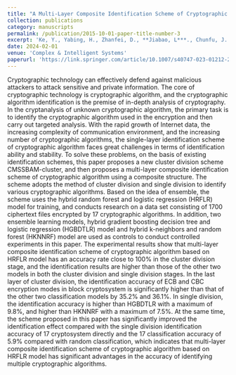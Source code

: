 ```yaml
---
title: "A Multi-Layer Composite Identification Scheme of Cryptographic Algorithm Based on Hybrid Random Forest and Logistic Regression Model"
collection: publications
category: manuscripts
permalink: /publication/2015-10-01-paper-title-number-3
excerpt: 'Ke, Y., Yabing, H., Zhanfei, D., **Jiabao, L***., Chunfu, J.'
date: 2024-02-01
venue: 'Complex & Intelligent Systems'
paperurl: 'https://link.springer.com/article/10.1007/s40747-023-01212-2'
---
```


Cryptographic technology can effectively defend against malicious attackers to attack sensitive and private information. The core of cryptographic technology is cryptographic algorithm, and the cryptographic algorithm identification is the premise of in-depth analysis of cryptography. In the cryptanalysis of unknown cryptographic algorithm, the primary task is to identify the cryptographic algorithm used in the encryption and then carry out targeted analysis. With the rapid growth of Internet data, the increasing complexity of communication environment, and the increasing number of cryptographic algorithms, the single-layer identification scheme of cryptographic algorithm faces great challenges in terms of identification ability and stability. To solve these problems, on the basis of existing identification schemes, this paper proposes a new cluster division scheme CMSSBAM-cluster, and then proposes a multi-layer composite identification scheme of cryptographic algorithm using a composite structure. The scheme adopts the method of cluster division and single division to identify various cryptographic algorithms. Based on the idea of ensemble, the scheme uses the hybrid random forest and logistic regression (HRFLR) model for training, and conducts research on a data set consisting of 1700 ciphertext files encrypted by 17 cryptographic algorithms. In addition, two ensemble learning models, hybrid gradient boosting decision tree and logistic regression (HGBDTLR) model and hybrid k-neighbors and random forest (HKNNRF) model are used as controls to conduct controlled experiments in this paper. The experimental results show that multi-layer composite identification scheme of cryptographic algorithm based on HRFLR model has an accuracy rate close to 100% in the cluster division stage, and the identification results are higher than those of the other two models in both the cluster division and single division stages. In the last layer of cluster division, the identification accuracy of ECB and CBC encryption modes in block cryptosystem is significantly higher than that of the other two classification models by 35.2% and 36.1%. In single division, the identification accuracy is higher than HGBDTLR with a maximum of 9.8%, and higher than HKNNRF with a maximum of 7.5%. At the same time, the scheme proposed in this paper has significantly improved the identification effect compared with the single division identification accuracy of 17 cryptosystem directly and the 17 classification accuracy of 5.9% compared with random classification, which indicates that multi-layer composite identification scheme of cryptographic algorithm based on HRFLR model has significant advantages in the accuracy of identifying multiple cryptographic algorithms.
